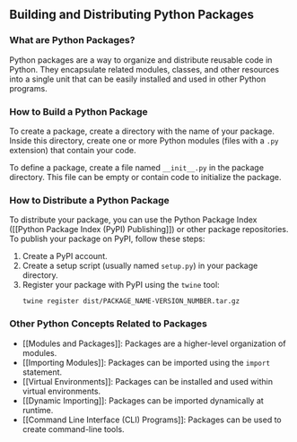 ## Building and Distributing Python Packages

### What are Python Packages?
Python packages are a way to organize and distribute reusable code in Python. They encapsulate related modules, classes, and other resources into a single unit that can be easily installed and used in other Python programs.

### How to Build a Python Package
To create a package, create a directory with the name of your package. Inside this directory, create one or more Python modules (files with a `.py` extension) that contain your code.

To define a package, create a file named `__init__.py` in the package directory. This file can be empty or contain code to initialize the package.

### How to Distribute a Python Package
To distribute your package, you can use the Python Package Index ([[Python Package Index (PyPI) Publishing]]) or other package repositories. To publish your package on PyPI, follow these steps:

1. Create a PyPI account.
2. Create a setup script (usually named `setup.py`) in your package directory.
3. Register your package with PyPI using the `twine` tool:
   ```
   twine register dist/PACKAGE_NAME-VERSION_NUMBER.tar.gz
   ```

### Other Python Concepts Related to Packages
- [[Modules and Packages]]: Packages are a higher-level organization of modules.
- [[Importing Modules]]: Packages can be imported using the `import` statement.
- [[Virtual Environments]]: Packages can be installed and used within virtual environments.
- [[Dynamic Importing]]: Packages can be imported dynamically at runtime.
- [[Command Line Interface (CLI) Programs]]: Packages can be used to create command-line tools.